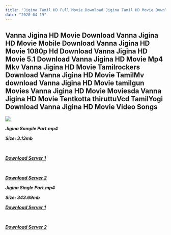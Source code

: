 ```yaml
---
title: "Jigina Tamil HD Full Movie Download Jigina Tamil HD Movie Download"
date: "2020-04-19"
---
```


## Vanna Jigina HD Movie Download Vanna Jigina HD Movie Mobile Download Vanna Jigina HD Movie 1080p Hd Download Vanna Jigina HD Movie 5.1 Download Vanna Jigina HD Movie Mp4 Mkv Vanna Jigina HD Movie Tamilrockers Download Vanna Jigina HD Movie TamilMv download Vanna Jigina HD Movie tamilgun Movies Vanna Jigina HD Movie Moviesda Vanna Jigina HD Movie Tentkotta thiruttuVcd TamilYogi Download Vanna Jigina HD Movie Video Songs

![](https://images.moviebuff.com/6c0e54cb-7819-4bfc-8ca7-a7488f04106a?w=1000)

**_Jigina Sample Part.mp4_**

**_Size: 3.13mb_**

**_[  
](http://dl2.tamilsrca.xyz/load/2015/Jigina/Jigina{300377c8a1a3ba2999b4bbe3381b1ea1a812b0b70d21946c68d529294a5c2999}20(2015){300377c8a1a3ba2999b4bbe3381b1ea1a812b0b70d21946c68d529294a5c2999}20HDRip{300377c8a1a3ba2999b4bbe3381b1ea1a812b0b70d21946c68d529294a5c2999}20Sample{300377c8a1a3ba2999b4bbe3381b1ea1a812b0b70d21946c68d529294a5c2999}20HD.mp4)_**

**_[Download Server 1](http://dl2.tamilsrca.xyz/load/2015/Jigina/Jigina{300377c8a1a3ba2999b4bbe3381b1ea1a812b0b70d21946c68d529294a5c2999}20(2015){300377c8a1a3ba2999b4bbe3381b1ea1a812b0b70d21946c68d529294a5c2999}20HDRip{300377c8a1a3ba2999b4bbe3381b1ea1a812b0b70d21946c68d529294a5c2999}20Sample{300377c8a1a3ba2999b4bbe3381b1ea1a812b0b70d21946c68d529294a5c2999}20HD.mp4)_**

**_[  
](http://dl2.tamilsrca.xyz/load/2015/Jigina/Jigina{300377c8a1a3ba2999b4bbe3381b1ea1a812b0b70d21946c68d529294a5c2999}20(2015){300377c8a1a3ba2999b4bbe3381b1ea1a812b0b70d21946c68d529294a5c2999}20HDRip{300377c8a1a3ba2999b4bbe3381b1ea1a812b0b70d21946c68d529294a5c2999}20Sample{300377c8a1a3ba2999b4bbe3381b1ea1a812b0b70d21946c68d529294a5c2999}20HD.mp4)_**

**_[Download Server 2](http://dl2.tamilsrca.xyz/load/2015/Jigina/Jigina{300377c8a1a3ba2999b4bbe3381b1ea1a812b0b70d21946c68d529294a5c2999}20(2015){300377c8a1a3ba2999b4bbe3381b1ea1a812b0b70d21946c68d529294a5c2999}20HDRip{300377c8a1a3ba2999b4bbe3381b1ea1a812b0b70d21946c68d529294a5c2999}20Sample{300377c8a1a3ba2999b4bbe3381b1ea1a812b0b70d21946c68d529294a5c2999}20HD.mp4)_**

**_Jigina Single Part.mp4_**

**_Size: 343.69mb_**

**_[Download Server 1](http://dl2.tamilsrca.xyz/load/2015/Jigina/Jigina{300377c8a1a3ba2999b4bbe3381b1ea1a812b0b70d21946c68d529294a5c2999}20(2015){300377c8a1a3ba2999b4bbe3381b1ea1a812b0b70d21946c68d529294a5c2999}20HDRip{300377c8a1a3ba2999b4bbe3381b1ea1a812b0b70d21946c68d529294a5c2999}20HD.mp4)_**

**_[  
](http://dl2.tamilsrca.xyz/load/2015/Jigina/Jigina{300377c8a1a3ba2999b4bbe3381b1ea1a812b0b70d21946c68d529294a5c2999}20(2015){300377c8a1a3ba2999b4bbe3381b1ea1a812b0b70d21946c68d529294a5c2999}20HDRip{300377c8a1a3ba2999b4bbe3381b1ea1a812b0b70d21946c68d529294a5c2999}20HD.mp4)_**

**_[Download Server 2](http://dl2.tamilsrca.xyz/load/2015/Jigina/Jigina{300377c8a1a3ba2999b4bbe3381b1ea1a812b0b70d21946c68d529294a5c2999}20(2015){300377c8a1a3ba2999b4bbe3381b1ea1a812b0b70d21946c68d529294a5c2999}20HDRip{300377c8a1a3ba2999b4bbe3381b1ea1a812b0b70d21946c68d529294a5c2999}20HD.mp4)_**

